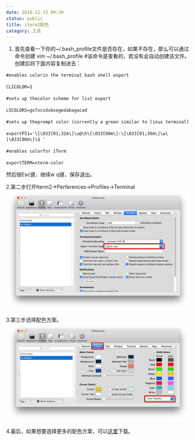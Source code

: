 ```yaml
---
date: 2016-12-13 09:30
status: public
title: iterm2配色
category: 工具
---
```


1. 首先查看一下你的~/.bash_profile文件是否存在，如果不存在，那么可以通过命令创建
vim ~/.bash_profile #该命令是查看的，若没有会自动创建该文件。
创建后将下面内容复制进去：

```
#enables colorin the terminal bash shell export

CLICOLOR=1

#sets up thecolor scheme for list export

LSCOLORS=gxfxcxdxbxegedabagacad

#sets up theprompt color (currently a green similar to linux terminal)

exportPS1='\[\033[01;32m\]\u@\h\[\033[00m\]:\[\033[01;36m\]\w\[\033[00m\]\$ '

#enables colorfor iTerm

exportTERM=xterm-color

```
然后按Esc键，继续w q键，保存退出。

2.第二步打开Iterm2->Perferences->Profiles->Terminal
![](/images/iterm2_Color_2016121301.png)

3.第三步选择配色方案。
![](/images/iterm2_Colors2016121302.png)

4.最后，如果想要选择更多的配色方案，可以[这里](https://github.com/mbadolato/iTerm2-Color-Schemes)下载。